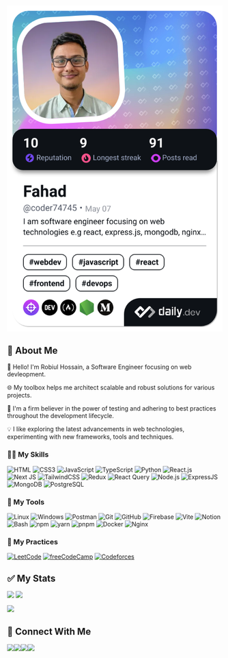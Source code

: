 <!--<div id="header" align="center">
  <img src="https://raw.githubusercontent.com/coder7475/coder7475/main/banner.png"  />
</div>
!-->

<!-- dev card from daily dev  -->

<a href="https://app.daily.dev/coder74745"><img src="./devcard.png?type=wide&r=l8y" width="652" alt="Fahad's Dev Card"/></a>

## 📖 About Me

👋 Hello! I'm Robiul Hossain, a Software Engineer focusing on web devleopment.

🌐 My toolbox helps me architect scalable and robust solutions for various projects.

🧪 I'm a firm believer in the power of testing and adhering to best practices throughout the development lifecycle.

💡 I like exploring the latest advancements in web technologies, experimenting with new frameworks, tools and techniques.

<!---
## 🚀 About Me:


<!--
**coder7475/coder7475** is a ✨ _special_ ✨ repository because its `README.md` (this file) appears on your GitHub profile.

Here are some ideas to get you started:

- 🤔 I’m thinking about creating
- 👯 I’m looking to collaborate on ...
- 🌱 I’m currently learning ...
-  Pronouns: ...
-  Fun fact: ...
-->

### 👨‍💻 My Skills

<!-- <p>
  <a href="https://skillicons.dev">
    <img src="https://skillicons.dev/icons?i=html,css,javascript" />
  </a>
</p> -->
<!-- <p>
    <img src="https://skillicons.dev/icons?i=html,css,javascript,typescript,python,tailwindcss,materialui,react,nextjs,redux" />
</p>

<p >
    <img src="https://skillicons.dev/icons?i=nodejs,deno,bun,expressjs,prisma,mongodb,postgres,jest,vitest,cypress" />
</p> -->

![HTML](https://img.shields.io/badge/HTML5-E34F26?style=flat-square&logo=html5&logoColor=white)
![CSS3](https://img.shields.io/badge/CSS3-1572B6?style=flat-square&logo=css3&logoColor=white)
![JavaScript](https://img.shields.io/badge/JavaScript-F7DF1E?style=flat-square&logo=javascript&logoColor=black)
![TypeScript](https://img.shields.io/badge/TypeScript-007ACC?style=flat-square&logo=typescript&logoColor=white)
![Python](https://img.shields.io/badge/Python-3670A0?style=flat-square&logo=python&logoColor=white)
![React.js](https://img.shields.io/badge/React.js-0081CB?style=flat-square&logo=react&logoColor=61DAFB)
![Next JS](https://img.shields.io/badge/Next-black?style=flat-square&logo=next.js&logoColor=white)
![TailwindCSS](https://img.shields.io/badge/Tailwind_CSS-38B2AC?style=flat-square&logo=tailwind-css&logoColor=white)
![Redux](https://img.shields.io/badge/Redux-593D88?style=flat-square&logo=redux&logoColor=white)
![React Query](https://img.shields.io/badge/-React%20Query-FF4154?style=flat-square&logo=react%20query&logoColor=white)
![Node.js](https://img.shields.io/badge/Node.js-43853D?style=flat-square&logo=node.js&logoColor=white)
![ExpressJS](https://img.shields.io/badge/Express.js-404D59?style=flat-square)
![MongoDB](https://img.shields.io/badge/MongoDB-4EA94B?style=flat-square&logo=mongodb&logoColor=white)
![PostgreSQL](https://img.shields.io/badge/PostgreSQL-316192?style=flat-square&logo=postgresql&logoColor=white)

### 🔧 My Tools

![Linux](https://img.shields.io/badge/Linux-FCC624?style=flat-square&logo=linux&logoColor=black)
![Windows](https://img.shields.io/badge/Windows-0078D6?style=flat-square&logo=windows&logoColor=white)
![Postman](https://img.shields.io/badge/Postman-F56723?style=flat-square&logo=Postman&logoColor=white)
![Git](https://img.shields.io/badge/Git-F0503C?style=flat-square&logo=git&logoColor=white)
![GitHub](https://img.shields.io/badge/GitHub-1210A6?style=flat-square&logo=github&logoColor=black)
![Firebase](https://img.shields.io/badge/firebase-%23039BE5.svg?style=flat-square&logo=firebase&logoColor=yellow)
![Vite](https://img.shields.io/badge/Vite-593D88?style=flat-square&logo=vite&logoColor=white)
![Notion](https://img.shields.io/badge/Notion-C4C7CC?style=flat-square&logo=notion&logoColor=black)
![Bash](https://img.shields.io/badge/Bash-324C6C?style=flat-square&logo=gnu&logoColor=white)
![npm](https://img.shields.io/badge/npm-E8232D?style=flat-square&logo=npm&logoColor=white)
![yarn](https://img.shields.io/badge/yarn-2CC41A?style=flat-square&logo=yarn&logoColor=black)
![pnpm](https://img.shields.io/badge/pnpm-43B581?style=flat-square&logo=pnpm&logoColor=black)
![Docker](https://img.shields.io/badge/Docker-0DB7ED?style=flat-square&logo=docker&logoColor=white)
![Nginx](https://img.shields.io/badge/Nginx-0076C8?style=flat-square&logo=nginx&logoColor=white)

### 🏃 My Practices

[![LeetCode](https://img.shields.io/badge/Profile-LeetCode-yellow)](https://leetcode.com/u/robiul_hossain/)
[![freeCodeCamp](https://img.shields.io/badge/Profile-freeCodeCamp-black)](https://www.freecodecamp.org/coder7475)
[![Codeforces](https://img.shields.io/badge/Profile-Codeforces-blue)](https://codeforces.com/profile/robiulhossain7475)

<!-- <p >
    <img src="https://skillicons.dev/icons?i=linux,windows,vscode,git,bash,npm,pnpm,vercel,firebase" />
</p>

<p >
    <img src="https://skillicons.dev/icons?i=postman,figma,vite,github,notion,devto,yarn,nginx,docker" />
</p> -->

## ✅ My Stats

<p>

![](http://github-profile-summary-cards.vercel.app/api/cards/repos-per-language?username=coder7475&theme=blue_green) ![](http://github-profile-summary-cards.vercel.app/api/cards/most-commit-language?username=coder7475&theme=blue_green)

![](http://github-profile-summary-cards.vercel.app/api/cards/profile-details?username=coder7475&theme=blue_green)

</p>
<!--
 [![GitHub Streak](https://github-readme-streak-stats.demolab.com?user=coder7475&theme=vue-dark)](https://git.io/streak-stats) 
![](http://github-profile-summary-cards.vercel.app/api/cards/productive-time?username=coder7475&theme=blue_green&utcOffset=6) 
-->

## 👥 Connect With Me

[<img src="https://skillicons.dev/icons?i=linkedin">](https://www.linkedin.com/in/robiul-hossain-298298265/)[<img src="https://skillicons.dev/icons?i=gmail" />](mailto:robiulhossain7475@gmail.com)[<img src="https://skillicons.dev/icons?i=twitter" />](https://x.com/robiul7475)[<img src="https://skillicons.dev/icons?i=leetcode" />](https://x.com/robiul7475)
